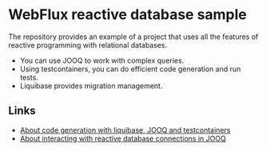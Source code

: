 # WebFlux reactive database sample

The repository provides an example of a project
that uses all the features of reactive programming with relational databases. 

* You can use JOOQ to work with complex queries.
* Using testcontainers, you can do efficient code generation and run tests. 
* Liquibase provides migration management.

## Links

* [About code generation with liquibase, JOOQ and testcontainers](https://blog.jooq.org/using-testcontainers-to-generate-jooq-code/)
* [About interacting with reactive database connections in JOOQ](https://www.jooq.org/doc/latest/manual/sql-building/dsl-context/connection-vs-datasource/)